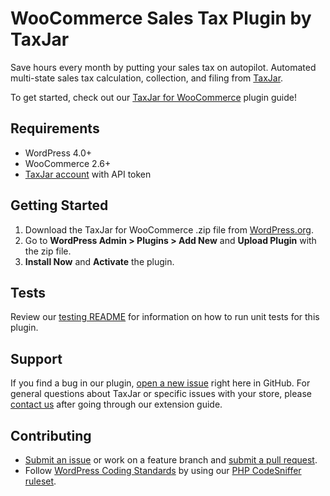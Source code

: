 # WooCommerce Sales Tax Plugin by TaxJar

Save hours every month by putting your sales tax on autopilot. Automated multi-state sales tax calculation, collection, and filing from [TaxJar](https://www.taxjar.com).

To get started, check out our [TaxJar for WooCommerce](https://docs.woocommerce.com/document/taxjar/) plugin guide!

## Requirements

- WordPress 4.0+
- WooCommerce 2.6+
- [TaxJar account](https://app.taxjar.com/api_sign_up) with API token

## Getting Started

1. Download the TaxJar for WooCommerce .zip file from [WordPress.org](https://wordpress.org/plugins/taxjar-simplified-taxes-for-woocommerce/).
2. Go to **WordPress Admin > Plugins > Add New** and **Upload Plugin** with the zip file.
3. **Install Now** and **Activate** the plugin.

## Tests

Review our [testing README](https://github.com/taxjar/taxjar-woocommerce-plugin/blob/master/tests/README.md) for information on how to run unit tests for this plugin.

## Support

If you find a bug in our plugin, [open a new issue](https://github.com/taxjar/taxjar-woocommerce-plugin/issues/new) right here in GitHub. For general questions about TaxJar or specific issues with your store, please [contact us](https://www.taxjar.com/contact/) after going through our extension guide.

## Contributing

* [Submit an issue](https://github.com/taxjar/taxjar-woocommerce-plugin/issues/new) or work on a feature branch and [submit a pull request](https://github.com/taxjar/taxjar-woocommerce-plugin/compare).
* Follow [WordPress Coding Standards](http://codex.wordpress.org/WordPress_Coding_Standards) by using our [PHP CodeSniffer ruleset](https://github.com/taxjar/taxjar-woocommerce-plugin/blob/master/phpcs.ruleset.xml).

